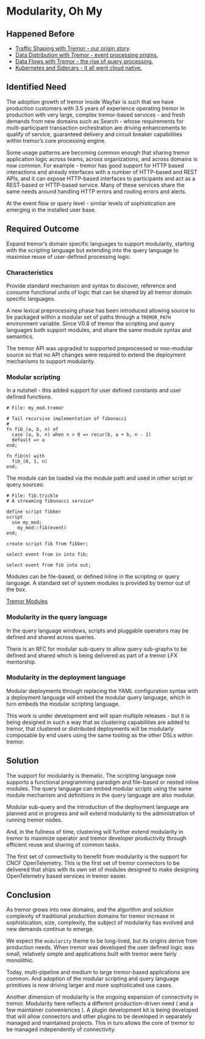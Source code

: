 # Modularity, Oh My

## Happened Before

* [Traffic Shaping with Tremor - our origin story](./traffic-shaping).
* [Data Distribution with Tremor - event processing origins.](./data-distribution)
* [Data Flows with Tremor - the rise of query processing.](./data-flow)
* [Kubernetes and Sidecars - it all went cloud native.](./kubernetes-sidecars)

## Identified Need

The adoption growth of tremor inside Wayfair is such that we have
production customers with 3.5 years of experience operating tremor in
production with very large, complex tremor-based services - and fresh
demands from new domains such as Search - whose requirements for
multi-participant transaction orchestration are driving enhancements to
qualify of service, guaranteed delivery and circuit breaker capabilities
within tremor’s core processing engine.

Some usage patterns are becoming common enough that sharing tremor
application logic across teams, across organizations, and across domains
is now common. For example - tremor has good support for HTTP based
interactions and already interfaces with a number of HTTP-based and REST
APIs, and it can expose HTTP-based interfaces to participants and act as
a REST-based or HTTP-based service. Many of these services share the
same needs around handling HTTP errors and routing errors and alerts.

At the event flow or query level - similar levels of sophistication are
emerging in the installed user base.

## Required Outcome

Expand tremor’s domain specific languages to support modularity,
starting with the scripting language but extending into the query
language to maximise reuse of user-defined processing logic.

### Characteristics

Provide standard mechanism and syntax to discover, reference and consume
functional units of logic that can be shared by all tremor domain
specific languages.

A new lexical preprocessing phase has been introduced allowing source to
be packaged within a modular set of paths through a `TREMOR_PATH` environment
variable. Since V0.8 of tremor the scripting and query languages both
support modules, and share the same module syntax and semantics.

The tremor API was upgraded to supported preprocessed or non-modular
source so that no API changes were required to extend the deployment
mechanisms to support modularity.

### Modular scripting

In a nutshell - this added support for user defined constants and user
defined functions.

```tremor
# File: my_mod.tremor

# Tail recursive implementation of fibonacci
#
fn fib_(a, b, n) of
  case (a, b, n) when n > 0 => recur(b, a + b, n - 1)
  default => a
end;

fn fib(n) with
  fib_(0, 1, n)
end;
```

The module can be loaded via the module path and used in other script or query sources:  

```trickle   
# File: fib.trickle  
# A streaming fibonacci service*

define script fibber
script
  use my_mod;
    my_mod::fib(event)
end;

create script fib from fibber;

select event from in into fib;

select event from fib into out;
```

Modules can be file-based, or defined inline in the scripting or query
language. A standard set of system modules is provided by tremor out of the box.

[Tremor Modules](https://www.tremor.rs/docs/tremor-script/modules)  
  
### Modularity in the query language

In the query language windows, scripts and pluggable operators may be
defined and shared across queries.

There is an RFC for modular sub-query to allow query sub-graphs to be
defined and shared which is being delivered as part of a tremor LFX
mentorship.
  
### Modularity in the deployment language
  
Modular deployments through replacing the YAML configuration syntax with
a deployment language will embed the modular query language, which in turn
embeds the modular scripting language.  
  
This work is under development and will span multiple releases - but it
is being designed in such a way that as clustering capabilities are added to tremor, that
clustered or  distributed deployments will be modularly composable by end users using
the same  tooling as the other DSLs within tremor.

## Solution

The support for modularity is thematic. The scripting language now
supports a functional programming paradigm and file-based or nested
inline modules. The query language can embed modular scripts using the
same module mechanism and definitions in the query language are also
modular.

Modular sub-query and the introduction of the deployment language are
planned and in progress and will extend modularity to the administration
of running tremor nodes.

And, in the fullness of time, clustering will further extend modularity
in tremor to maximize operator and tremor developer productivity through
efficient reuse and sharing of common tasks.

The first set of connectivity to benefit from modularity is the support
for CNCF OpenTelemetry. This is the first set of tremor connectors to be
delivered that ships with its own set of modules designed to make
designing OpenTelemetry based services in tremor easier.

## Conclusion

As tremor grows into new domains, and the algorithm and solution
complexity of traditional production domains for tremor increase in
sophistication, size, complexity, the subject of modularity has evolved
and new demands continue to emerge.  
  
We expect the `modularity` theme to be long-lived, but its origins
derive from production needs. When tremor was developed the user defined
logic was small, relatively simple and applications built with tremor
were fairly monolithic.  
  
Today, multi-pipeline and medium to large tremor-based applications are
common. And adoption of the modular scripting and query language
primitives is now driving larger and more sophisticated use cases.

Another dimension of modularity is the ongoing expansion of connectivity
in tremor. Modularity here reflects a different production-driven need (
and a few maintainer conveniences ). A plugin development kit is being
developed that will allow connectors and other plugins to be developed
in separately managed and maintained projects. This in turn allows the
core of tremor to be managed independently of connectivity.
